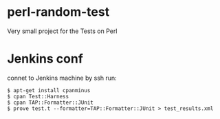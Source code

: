 # perl-random-test
Very small project for the Tests on Perl
# Jenkins conf
connet to Jenkins machine by ssh
run:
```shell
$ apt-get install cpanminus
$ cpan Test::Harness
$ cpan TAP::Formatter::JUnit
$ prove test.t --formatter=TAP::Formatter::JUnit > test_results.xml
```
